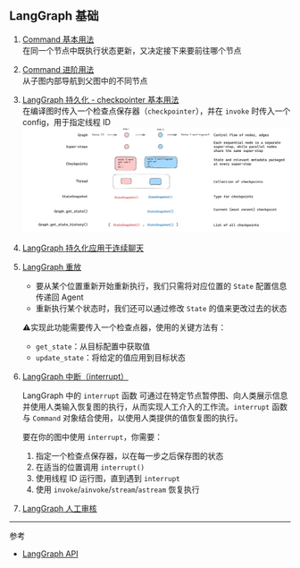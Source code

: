 ## LangGraph 基础 

1. [Command 基本用法](./command_basic_usage.py)  
    在同一个节点中既执行状态更新，又决定接下来要前往哪个节点

2. [Command 进阶用法](./command_extend_usage.py)  
    从子图内部导航到父图中的不同节点

3. [LangGraph 持久化 - checkpointer 基本用法](./checkpointer.py)  
    在编译图时传入一个检查点保存器（`checkpointer`），并在 `invoke` 时传入一个 config，用于指定线程 ID
![](./resources/checkpoint.png)

4. [LangGraph 持久化应用于连续聊天](./persistence_storage.py)

5. [LangGraph 重放](./checkpointer_replay.py)
    - 要从某个位置重新开始重新执行，我们只需将对应位置的 `State` 配置信息传递回 Agent
    - 重新执行某个状态时，我们还可以通过修改 `State` 的值来更改过去的状态

    ⚠️实现此功能需要传入一个检查点器，使用的关键方法有：  
    - `get_state`：从目标配置中获取值  
    - `update_state`：将给定的值应用到目标状态

6. [LangGraph 中断（interrupt）](./interrupt.py)
    
    LangGraph 中的 `interrupt` 函数 可通过在特定节点暂停图、向人类展示信息并使用人类输入恢复图的执行，从而实现人工介入的工作流。`interrupt` 函数与 `Command` 对象结合使用，以使用人类提供的值恢复图的执行。

    要在你的图中使用 `interrupt`，你需要：
    1. 指定一个检查点保存器，以在每一步之后保存图的状态
    2. 在适当的位置调用 `interrupt()`
    3. 使用线程 ID 运行图，直到遇到 `interrupt`
    4. 使用 `invoke`/`ainvoke`/`stream`/`astream` 恢复执行

7. [LangGraph 人工审核](./human_audit.py)
---

参考  
- [LangGraph API](https://langgraphcn.org/reference/graphs/)
